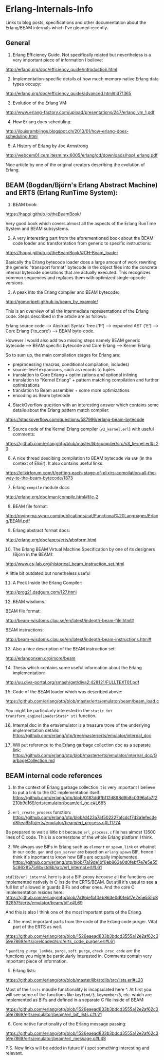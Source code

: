 # Erlang-Internals-Info

Links to blog posts, specifications and other documentation about the Erlang/BEAM internals which I've gleaned recently.

## General

1. Erlang Efficiency Guide. Not specifically related but nevertheless is a very important piece of information I believe:

http://erlang.org/doc/efficiency_guide/introduction.html

2. Implementation-specific details of how much memory native Erlang data types occupy:

http://erlang.org/doc/efficiency_guide/advanced.html#id71365

3. Evolution of the Erlang VM:

http://www.erlang-factory.com/upload/presentations/247/erlang_vm_1.pdf

4. How Erlang does scheduling:

http://jlouisramblings.blogspot.ch/2013/01/how-erlang-does-scheduling.html

5. A History of Erlang by Joe Armstrong

http://webcem01.cem.itesm.mx:8005/erlang/cd/downloads/hopl_erlang.pdf

Nice article by one of the original creators describing the evolution of Erlang.

## BEAM (Bogdan/Björn's Erlang Abstract Machine) and ERTS (Erlang RunTime System):

1. BEAM book:

https://happi.github.io/theBeamBook/

Very good book which covers almost all the aspects of the Erlang RunTime System and BEAM subsystems.

2. A very interesting part from the aforementioned book about the BEAM code loader and transformation from generic to specific instructions:

https://happi.github.io/theBeamBook/#CH-Beam_loader

Basically the Erlang bytecode loader does a large amount of work rewriting the generic "transport format" bytecode in the object files into the concrete internal bytecode operations that are actually executed. This recognizes common sequences and replaces them with optimized single-opcode versions. 

3. A peak into the Erlang compiler and BEAM bytecode:
 
http://gomoripeti.github.io/beam_by_example/

This is an overview of all the intermediate representations of the Erlang code. Steps described in the article are as follows:

Erlang source code --> Abstract Syntax Tree ('P') --> expanded AST ('E') --> Core Erlang ('to_core') --> BEAM byte-code.

However I would also add two missing steps namely BEAM generic bytecode --> BEAM specific bytecode and Core Erlang --> Kernel Erlang.

So to sum up, the main compilation stages for Erlang are:
  - preprocessing (macros, conditional compilation, includes)
  - source-level expansions, such as records to tuples
  - translation to Core Erlang + optimizations and optional inlining
  - translation to "Kernel Erlang" + pattern matching compilation
    and further optimizations
  - translation to Beam assembler + some more optimizations
  - encoding as Beam bytecode

4. StackOverflow question with an interesting answer which contains some details about the Erlang pattern match compiler:

https://stackoverflow.com/questions/587996/erlang-beam-bytecode

5. Source code of the Kernel Erlang compiler (`v3_kernel.erl`) with useful comments:

https://github.com/erlang/otp/blob/master/lib/compiler/src/v3_kernel.erl#L20

6. A nice thread descibing compilation to BEAM bytecode via `EAF` (in the context of Elixir). It also contains useful links:

https://elixirforum.com/t/getting-each-stage-of-elixirs-compilation-all-the-way-to-the-beam-bytecode/1873

7. Erlang `compile` module docs:

http://erlang.org/doc/man/compile.html#file-2

8. BEAM file format:

http://rnyingma.synrc.com/publications/cat/Functional%20Languages/Erlang/BEAM.pdf

9. Erlang abstract format docs:

http://erlang.org/doc/apps/erts/absform.html

10. The Erlang BEAM Virtual Machine Specification by one of its designers (Björn in the BEAM):

http://www.cs-lab.org/historical_beam_instruction_set.html

A little bit outdated but nonetheless useful

11. A Peek Inside the Erlang Compiler:

http://prog21.dadgum.com/127.html

12. BEAM wisdoms.

BEAM file format:

http://beam-wisdoms.clau.se/en/latest/indepth-beam-file.html#

BEAM instructions:

http://beam-wisdoms.clau.se/en/latest/indepth-beam-instructions.html#

13. Also a nice description of the BEAM instruction set:

http://erlangonxen.org/more/beam

14. Thesis which contains some useful information about the Erlang implementation:

http://uu.diva-portal.org/smash/get/diva2:428121/FULLTEXT01.pdf

15. Code of the BEAM loader which was described above:

https://github.com/erlang/otp/blob/master/erts/emulator/beam/beam_load.c

You might be particularly interested in the `static int transform_engine(LoaderState* st)` function.

16. Internal doc in the erts/emulator is a treasure trove of the underlying implementation details:
https://github.com/erlang/otp/tree/master/erts/emulator/internal_doc

17. Will put reference to the Erlang garbage collection doc as a separate link:
https://github.com/erlang/otp/blob/master/erts/emulator/internal_doc/GarbageCollection.md

## BEAM internal code references

1. In the context of Erlang garbage collection it is very important I believe to put a link to the GC implementation itself:
https://github.com/erlang/otp/blob/0183ddffb112d898d9b8c0396afa7f2210b9e169/erts/emulator/beam/erl_gc.c#L665

2. `erl_create_process` function:
https://github.com/erlang/otp/blob/d423a7af502227afcdcf7d2a1efecded85ea95fb/erts/emulator/beam/erl_process.c#L11724

Be prepared to wait a liitle bit because `erl_process.c` file has almost 13500 lines of C code. This is a cornerstone of the whole Erlang platform I think.

3. We always use BIFs in Erlang such as `element` or `spawn_link` or whatnot in our code. `gen` and `gen_server` are based on `erlang:spawn` BIF, hence I think it's inportant to know how BIFs are actually implemented.
https://github.com/erlang/otp/blob/7a19de1bf0eb863e0d0febf7e7e5e555c8628575/lib/stdlib/src/erl_internal.erl#L61

`stdlib/erl_internal` here is just a BIF-proxy because all the functions are implemented natively in C inside the ERTS/BEAM. But still it's useul to see a full list of allowed in guards BIFs and other ones.
And the core C implementation resides here:
https://github.com/erlang/otp/blob/7a19de1bf0eb863e0d0febf7e7e5e555c8628575/erts/emulator/beam/bif.c#L69

And this is also I think one of the most important parts of the Erlang.

4. The most important parts from the code of the Erlang code purger. Vital part of the ERTS as well.

https://github.com/erlang/otp/blob/1526eaead833b3bdcd3555a12e2af62c359e7868/erts/preloaded/src/erts_code_purger.erl#L61

^ `pending_purge_lambda`, `purge`, `soft_purge`, `check_proc_code` are the functions you might be particularly interested in.
Comments contain very important piece of information.

5. Erlang lists:

https://github.com/erlang/otp/blob/master/lib/stdlib/src/lists.erl#L20

Most of the `lists` moudle functionality is incapsulated here ^. At first you will see some of the functions like `keyfind/3`, `keymember/3`, etc. which are implemented as BIFs and defined in a separate C file inside of BEAM:

https://github.com/erlang/otp/blob/1526eaead833b3bdcd3555a12e2af62c359e7868/erts/emulator/beam/erl_bif_lists.c#L21


6. Core native functionality of the Erlang message passing:

https://github.com/erlang/otp/blob/1526eaead833b3bdcd3555a12e2af62c359e7868/erts/emulator/beam/erl_message.c#L48

P.S. New links will be added in future if i spot something interesting and relevant.
